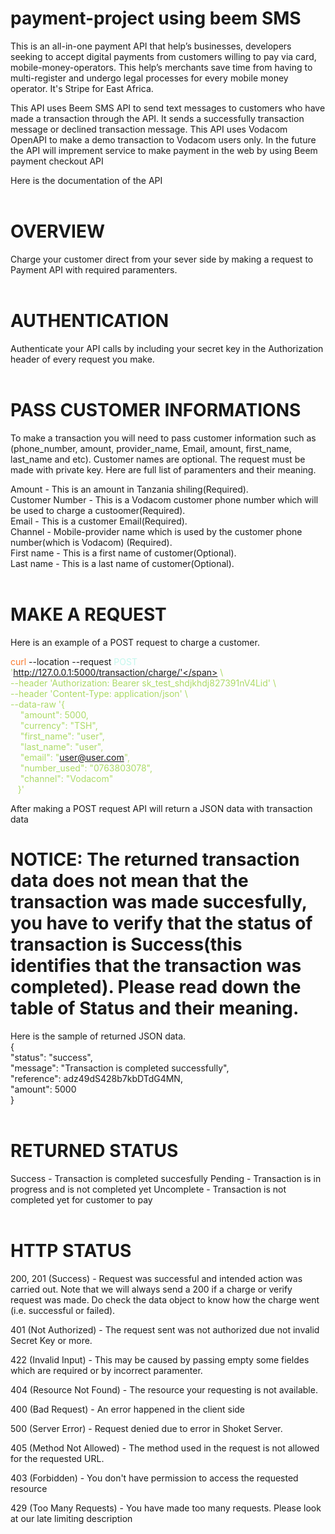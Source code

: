 # payment-project using beem SMS
This is an all-in-one payment API that help’s businesses, developers seeking to accept digital payments from customers willing to pay via card, mobile-money-operators. This help’s merchants save time from having to multi-register and undergo legal processes for every mobile money operator. It's Stripe for East Africa.

This API uses Beem SMS API to send text messages to customers who have made a transaction through the API. It sends a successfully transaction message or declined transaction message.
This API uses Vodacom OpenAPI to make a demo transaction to Vodacom users only.
In the future the API will imprement service to make payment in the web by using Beem payment checkout API

Here is the documentation of the API<br><br>

# OVERVIEW <br>
Charge your customer direct from your sever side by making a request to Payment API with required paramenters.<br><br>


# AUTHENTICATION<br>
Authenticate your API calls by including your secret key in the Authorization header of every request you make.<br><br>


# PASS CUSTOMER INFORMATIONS<br>
To make a transaction you will need to pass customer information such as (phone_number, amount, provider_name, Email, amount, first_name, last_name and etc). Customer names are optional. The request must be made with private key. Here are full list of paramenters and their meaning.<br>

Amount - This is an amount in Tanzania shiling(Required).<br>
Customer Number	- This is a Vodacom customer phone number which will be used to charge a custoomer(Required).<br>
Email - This is a customer Email(Required).<br>
Channel - Mobile-provider name which is used by the customer phone number(which is Vodacom) (Required).<br>
First name - This is a first name of customer(Optional).<br>
Last name - This is a last name of customer(Optional).<br><br>


# MAKE A REQUEST<br>
Here is an example of a POST request to charge a customer.<br>

<span style="color:rgb(250, 120, 45)">curl</span> --location --request <span style="color:rgb(194, 247, 237)">POST</span> <span style="color:rgb(173, 219, 103)">'http://127.0.0.1:5000/transaction/charge/'</span> \ <br>
--header <span style="color:rgb(173, 219, 103)">'Authorization: Bearer sk_test_shdjkhdj827391nV4Lid'</span> \ <br>
--header <span style="color:rgb(173, 219, 103)">'Content-Type: application/json'</span> \ <br>
--data-raw <span style="color:rgb(173, 219, 103)">'{ <br>
    &nbsp;&nbsp;&nbsp; "amount": 5000, <br>
    &nbsp;&nbsp;&nbsp; "currency": "TSH", <br>
    &nbsp;&nbsp;&nbsp; "first_name": "user", <br>
    &nbsp;&nbsp;&nbsp; "last_name": "user", <br>
    &nbsp;&nbsp;&nbsp; "email": "user@user.com", <br>
    &nbsp;&nbsp;&nbsp; "number_used": "0763803078", <br>
    &nbsp;&nbsp;&nbsp; "channel": "Vodacom" <br>
&nbsp;&nbsp;&nbsp;}'</span>
   
After making a POST request API will return a JSON data with transaction data

# NOTICE: The returned transaction data does not mean that the transaction was made succesfully, you have to verify that the status of transaction is Success(this identifies that the transaction was completed). Please read down the table of Status and their meaning.

Here is the sample of returned JSON data.<br>
{<br>
    "status": "success",<br>
    "message": "Transaction is completed successfully",<br>
    "reference": adz49dS428b7kbDTdG4MN,<br>
    "amount": 5000<br>
}<br><br>


# RETURNED STATUS
Success - Transaction is completed succesfully
Pending - Transaction is in progress and is not completed yet
Uncomplete - Transaction is not completed yet for customer to pay<br><br>


# HTTP STATUS<br>
200, 201 (Success) - Request was successful and intended action was carried out. Note that we will always send a 200 if a charge or verify request was made. Do check the data object to know how the charge went (i.e. successful or failed).

401 (Not Authorized) - The request sent was not authorized due not invalid Secret Key or more.

422 (Invalid Input) - This may be caused by passing empty some fieldes which are required or by incorrect paramenter.

404 (Resource Not Found) - The resource your requesting is not available.

400	(Bad Request) - An error happened in the client side

500 (Server Error) - Request denied due to error in Shoket Server.

405 (Method Not Allowed) - The method used in the request is not allowed for the requested URL.

403 (Forbidden) - You don't have permission to access the requested resource

429 (Too Many Requests) - You have made too many requests. Please look at our late limiting description
